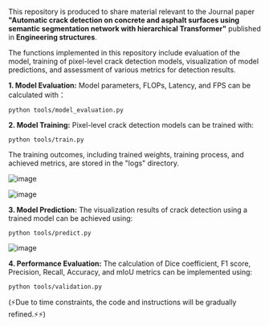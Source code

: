 This repository is produced to share material relevant to the Journal paper **"Automatic crack detection on concrete and asphalt surfaces using semantic segmentation network with hierarchical Transformer"** published in **Engineering structures**.

The functions implemented in this repository include evaluation of the model, training of pixel-level crack detection models, visualization of model predictions, and assessment of various metrics for detection results.


**1. Model Evaluation:** Model parameters, FLOPs, Latency, and FPS can be calculated with：

```
python tools/model_evaluation.py
```

**2. Model Training:** Pixel-level crack detection models can be trained with: 

```
python tools/train.py
```

The training outcomes, including trained weights, training process, and achieved metrics, are stored in the "logs" directory.

![image](https://github.com/Li-Hubing/CrackSegFormer/assets/103866679/46fd51df-b294-4edd-ad9d-02616d00b0d1)


![image](https://github.com/Li-Hubing/CrackSegFormer/assets/103866679/170b1a24-14a5-4999-a70b-5a8f807a91d3)

**3. Model Prediction:** The visualization results of crack detection using a trained model can be achieved using:

```
python tools/predict.py
```


![image](https://github.com/Li-Hubing/CrackSegFormer/assets/103866679/73ee0a88-04c7-495d-b4e4-0b50e0336d64)

**4. Performance Evaluation:** The calculation of Dice coefficient, F1 score, Precision, Recall, Accuracy, and mIoU metrics can be implemented using:

```
python tools/validation.py
```

(⚡Due to time constraints, the code and instructions will be gradually refined.⚡⚡)
